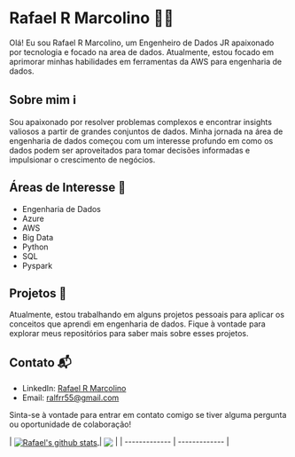 # Rafael R Marcolino 👨‍💻

Olá! Eu sou Rafael R Marcolino, um Engenheiro de Dados JR apaixonado por tecnologia e focado na area de dados. Atualmente, estou focado em aprimorar minhas habilidades em ferramentas da AWS para engenharia de dados.

## Sobre mim ℹ️

Sou apaixonado por resolver problemas complexos e encontrar insights valiosos a partir de grandes conjuntos de dados. Minha jornada na área de engenharia de dados começou com um interesse profundo em como os dados podem ser aproveitados para tomar decisões informadas e impulsionar o crescimento de negócios.

## Áreas de Interesse 🌟

- Engenharia de Dados
- Azure
- AWS
- Big Data
- Python
- SQL
- Pyspark

## Projetos 🚀

Atualmente, estou trabalhando em alguns projetos pessoais para aplicar os conceitos que aprendi em engenharia de dados. Fique à vontade para explorar meus repositórios para saber mais sobre esses projetos.

## Contato 📬

- LinkedIn: [Rafael R Marcolino](https://www.linkedin.com/in/rafael-reinaldo-marcolinoproj/)
- Email: ralfrr55@gmail.com

Sinta-se à vontade para entrar em contato comigo se tiver alguma pergunta ou oportunidade de colaboração!

| <a href="https://github.com/RafaelRMarcolino">
<img align="center" src="https://github-readme-stats.vercel.app/api?username=RafaelRMarcolino&show_icons=true&include_all_commits=true&theme=buefy&hide_border=true" alt="Rafael's github stats" />
</a> |
<a href="https://github.com/RafaelRMarcolino"><img align="center" src="https://github-readme-stats.vercel.app/api/top-langs/?username=RafaelRMarcolino&layout=compact&theme=dracula&hide_border=true" /></a> |
| ------------- | ------------- |

